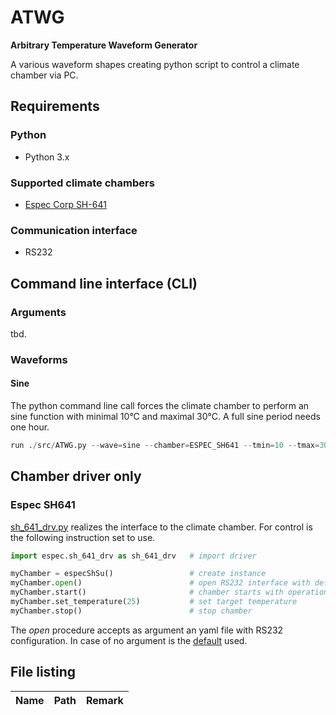 # ATWG
__Arbitrary Temperature Waveform Generator__

A various waveform shapes creating python script to control a climate chamber via PC.


## Requirements

### Python
 * Python 3.x

### Supported climate chambers
 * [Espec Corp SH-641](https://espec.com/na/products/model/sh_641)

### Communication interface
 * RS232


## Command line interface (CLI)

### Arguments
tbd.

### Waveforms

#### Sine

The python command line call forces the climate chamber to perform an sine function with minimal 10°C and maximal 30°C. A full sine period needs one hour.

```python
run ./src/ATWG.py --wave=sine --chamber=ESPEC_SH641 --tmin=10 --tmax=30 --period=1h
```


## Chamber driver only

### Espec SH641
[sh_641_drv.py](https://github.com/akaeba/ATWG/blob/master/espec/sh_641_drv.py) realizes the interface to the climate chamber. For control is the following instruction set to use.

```python
import espec.sh_641_drv as sh_641_drv   # import driver

myChamber = especShSu()                 # create instance
myChamber.open()                        # open RS232 interface with defaults
myChamber.start()                       # chamber starts with operation
myChamber.set_temperature(25)           # set target temperature
myChamber.stop()                        # stop chamber
```

The _open_ procedure accepts as argument an yaml file with RS232 configuration. In case of no argument is the [default](https://github.com/akaeba/ATWG/blob/master/espec/sh_if_default.yaml) used.


## File listing

| Name | Path | Remark |
| ---- | ---- | ------ |
